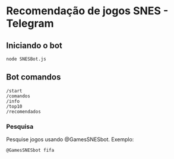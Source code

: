# Recomendação de jogos SNES - Telegram
 
 ## Iniciando o bot
 
 ```
 node SNESBot.js
 ```

## Bot comandos

```
/start
/comandos
/info
/top10
/recomendados
```
### Pesquisa

Pesquise jogos usando @GamesSNESbot.
Exemplo:
```
@GamesSNESbot fifa
```
